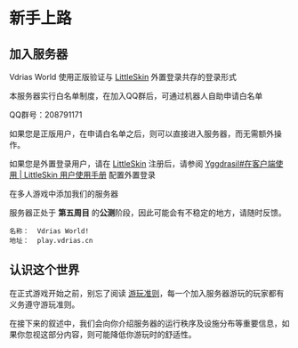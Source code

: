 # 新手上路

## 加入服务器

Vdrias World 使用正版验证与 [LittleSkin](https://littlesk.in) 外置登录共存的登录形式

本服务器实行白名单制度，在加入QQ群后，可通过机器人自助申请白名单

QQ群号：208791171

如果您是正版用户，在申请白名单之后，则可以直接进入服务器，而无需额外操作。

如果您是外置登录用户，请在 [LittleSkin](https://littleskin.cn) 注册后，请参阅 [Yggdrasil#在客户端使用 | LittleSkin 用户使用手册](https://manual.littlesk.in/advanced/yggdrasil.html#在客户端使用) 配置外置登录

在多人游戏中添加我们的服务器

服务器正处于 **第五周目** 的**公测**阶段，因此可能会有不稳定的地方，请随时反馈。

```
名称：  Vdrias World!
地址：  play.vdrias.cn
```

## 认识这个世界

在正式游戏开始之前，别忘了阅读 [游玩准则](/rules)，每一个加入服务器游玩的玩家都有义务遵守游玩准则。

在接下来的叙述中，我们会向你介绍服务器的运行秩序及设施分布等重要信息，如果你忽视这部分内容，则可能降低你游玩时的舒适性。
